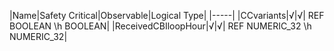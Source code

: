 ﻿

|Name|Safety Critical|Observable|Logical Type|
|-----|
|CCvariants|√|√| REF BOOLEAN \h BOOLEAN|
|ReceivedCBIloopHour|√|√| REF NUMERIC_32 \h NUMERIC_32|

